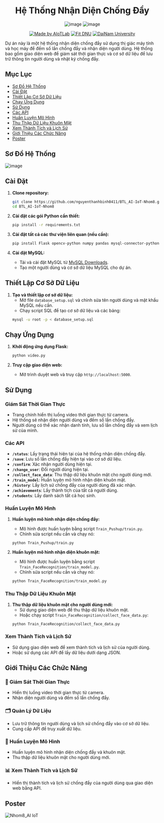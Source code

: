 
<h1 align="center">Hệ Thống Nhận Diện Chống Đẩy</h1>

<div align="center">

![image](https://github.com/user-attachments/assets/a7ad8c17-5216-4f9c-9bc5-715bfdc7283a)
![image](https://github.com/user-attachments/assets/d057713b-9362-4a1e-9423-89691f3ab44d)


[![Made by AIoTLab](https://img.shields.io/badge/Made%20by%20AIoTLab-blue?style=for-the-badge)](https://www.facebook.com/DNUAIoTLab)
[![Fit DNU](https://img.shields.io/badge/Fit%20DNU-green?style=for-the-badge)](https://fitdnu.net/)
[![DaiNam University](https://img.shields.io/badge/DaiNam%20University-red?style=for-the-badge)](https://dainam.edu.vn)

</div>


Dự án này là một hệ thống nhận diện chống đẩy sử dụng thị giác máy tính và học máy để đếm số lần chống đẩy và nhận diện người dùng. Hệ thống bao gồm giao diện web để giám sát thời gian thực và cơ sở dữ liệu để lưu trữ thông tin người dùng và nhật ký chống đẩy.

## Mục Lục

- [Sơ Đồ Hệ Thống](#sơ-đồ-hệ-thống)
- [Cài Đặt](#cài-đặt)
- [Thiết Lập Cơ Sở Dữ Liệu](#thiết-lập-cơ-sở-dữ-liệu)
- [Chạy Ứng Dụng](#chạy-ứng-dụng)
- [Sử Dụng](#sử-dụng)
- [Các API](#các-api)
- [Huấn Luyện Mô Hình](#huấn-luyện-mô-hình)
- [Thu Thập Dữ Liệu Khuôn Mặt](#thu-thập-dữ-liệu-khuôn-mặt)
- [Xem Thành Tích và Lịch Sử](#xem-thành-tích-và-lịch-sử)
- [Giới Thiệu Các Chức Năng](#giới-thiệu-các-chức-năng)
- [Poster](#poster)

## Sơ Đồ Hệ Thống

![image](https://github.com/user-attachments/assets/bef6feb0-ed91-4cfc-8ddd-57ea1e9e8614)

## Cài Đặt

1. **Clone repository:**

   ```sh
   git clone https://github.com/nguyenthanhbinh0411/BTL_AI-IoT-Nhom8.git
   cd BTL_AI-IoT-Nhom8
   ```

2. **Cài đặt các gói Python cần thiết:**

   ```sh
   pip install -r requirements.txt
   ```

3. **Cài đặt tất cả các thư viện liên quan (nếu cần):**

   ```sh
   pip install Flask opencv-python numpy pandas mysql-connector-python scikit-learn matplotlib dlib
   ```

4. **Cài đặt MySQL:**
   - Tải và cài đặt MySQL từ [MySQL Downloads](https://dev.mysql.com/downloads/installer/).
   - Tạo một người dùng và cơ sở dữ liệu MySQL cho dự án.

## Thiết Lập Cơ Sở Dữ Liệu

1. **Tạo và thiết lập cơ sở dữ liệu:**
   - Mở file `database_setup.sql` và chỉnh sửa tên người dùng và mật khẩu MySQL nếu cần.
   - Chạy script SQL để tạo cơ sở dữ liệu và các bảng:
   ```sh
   mysql -u root -p < database_setup.sql
   ```

## Chạy Ứng Dụng

1. **Khởi động ứng dụng Flask:**

   ```sh
   python video.py
   ```

2. **Truy cập giao diện web:**
   - Mở trình duyệt web và truy cập `http://localhost:5000`.

## Sử Dụng

### Giám Sát Thời Gian Thực

- Trang chính hiển thị luồng video thời gian thực từ camera.
- Hệ thống sẽ nhận diện người dùng và đếm số lần chống đẩy.
- Người dùng có thể xác nhận danh tính, lưu số lần chống đẩy và xem lịch sử của mình.

### Các API

- **`/status`**: Lấy trạng thái hiện tại của hệ thống nhận diện chống đẩy.
- **`/save`**: Lưu số lần chống đẩy hiện tại vào cơ sở dữ liệu.
- **`/confirm`**: Xác nhận người dùng hiện tại.
- **`/change_user`**: Đổi người dùng hiện tại.
- **`/collect_face_data`**: Thu thập dữ liệu khuôn mặt cho người dùng mới.
- **`/train_model`**: Huấn luyện mô hình nhận diện khuôn mặt.
- **`/history`**: Lấy lịch sử chống đẩy của người dùng đã xác nhận.
- **`/achievements`**: Lấy thành tích của tất cả người dùng.
- **`/students`**: Lấy danh sách tất cả học sinh.

### Huấn Luyện Mô Hình

1. **Huấn luyện mô hình nhận diện chống đẩy:**

   - Mô hình được huấn luyện bằng script `Train_Pushup/train.py`.
   - Chỉnh sửa script nếu cần và chạy nó:

   ```sh
   python Train_Pushup/train.py
   ```

2. **Huấn luyện mô hình nhận diện khuôn mặt:**
   - Mô hình được huấn luyện bằng script `Train_FaceRecognition/train_model.py`.
   - Chỉnh sửa script nếu cần và chạy nó:
   ```sh
   python Train_FaceRecognition/train_model.py
   ```

### Thu Thập Dữ Liệu Khuôn Mặt

1. **Thu thập dữ liệu khuôn mặt cho người dùng mới:**
   - Sử dụng giao diện web để thu thập dữ liệu khuôn mặt.
   - Hoặc chạy script `Train_FaceRecognition/collect_face_data.py`:
   ```sh
   python Train_FaceRecognition/collect_face_data.py
   ```

### Xem Thành Tích và Lịch Sử

- Sử dụng giao diện web để xem thành tích và lịch sử của người dùng.
- Hoặc sử dụng các API để lấy dữ liệu dưới dạng JSON.

## Giới Thiệu Các Chức Năng

### 🎥 Giám Sát Thời Gian Thực

- Hiển thị luồng video thời gian thực từ camera.
- Nhận diện người dùng và đếm số lần chống đẩy.

### 🗂️ Quản Lý Dữ Liệu

- Lưu trữ thông tin người dùng và lịch sử chống đẩy vào cơ sở dữ liệu.
- Cung cấp API để truy xuất dữ liệu.

### 🤖 Huấn Luyện Mô Hình

- Huấn luyện mô hình nhận diện chống đẩy và khuôn mặt.
- Thu thập dữ liệu khuôn mặt cho người dùng mới.

### 📊 Xem Thành Tích và Lịch Sử

- Hiển thị thành tích và lịch sử chống đẩy của người dùng qua giao diện web bằng API.

## Poster

![Nhom8_AI IoT](https://github.com/user-attachments/assets/1795a590-381a-48f6-83eb-4aef2516d5c1)
